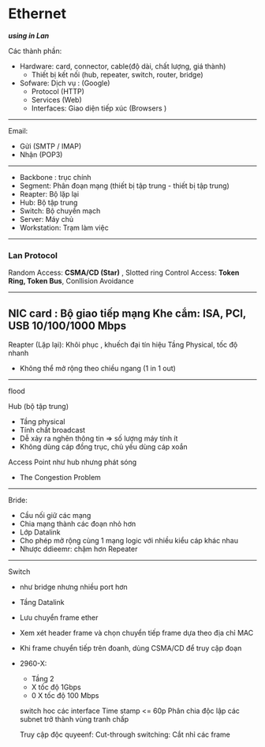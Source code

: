 # Ethernet

***using in Lan***

Các thành phần:

- Hardware: card, connector, cable(độ dài, chất lượng, giá thành)
  - Thiết bị kết nối (hub, repeater, switch, router, bridge)
- Sofware: Dịch vụ : (Google)
  - Protocol (HTTP)
  - Services (Web)
  - Interfaces: Giao diện tiếp xúc (Browsers )
---
Email:
- Gửi (SMTP / IMAP)
- Nhận (POP3)
---
- Backbone : trục chính
- Segment: Phân đoạn mạng (thiết bị tập trung - thiết bị tập trung)
- Reapter: Bộ lặp lại
- Hub: Bộ tập trung
- Switch: Bộ chuyển mạch 
- Server: Máy chủ
- Workstation: Trạm làm việc

---
### Lan Protocol

Random Access: **CSMA/CD (Star)** , Slotted ring
Control Access: **Token Ring, Token Bus**, Conllision Avoidance 

---
NIC card : Bộ giao tiếp mạng
Khe cắm: ISA, PCI, USB
10/100/1000 Mbps
---
Reapter (Lặp lại):
Khôi phục , khuếch đại tín hiệu
Tầng Physical, tốc độ nhanh 
- Không thể mở rộng theo chiều ngang (1 in 1 out)
---
flood 


Hub (bộ tập trung)
- Tầng physical
- Tính chất broadcast
- Dễ xảy ra nghẽn thông tin => số lượng máy tính ít  
- Không dùng cáp đồng trục, chủ yếu dùng cáp xoắn


Access Point như hub nhưng phát sóng


- The Congestion Problem

---

Bride:

- Cầu  nối giữ các mạng
- Chia mạng thành các đoạn nhỏ hơn
- Lớp Datalink
- Cho phép mở rộng cùng 1 mạng logic với nhiều kiểu cáp khác nhau
- Nhược ddieemr: chậm hơn Repeater

---
Switch
- như bridge nhưng nhiều port hơn
- Tầng Datalink
- Lưu chuyển frame ether
- Xem xét header frame và chọn chuyển tiếp frame dựa theo địa chỉ MAC
- Khi frame chuyển tiếp trên đoanh, dùng CSMA/CD để truy cập đoạn
- 2960-X: 
  - Tầng 2
  - X tốc độ 1Gbps
  - 0 X tốc độ 100 Mbps
  
  switch hoc các interface
  Time stamp <= 60p
  Phân chia độc lập các subnet trở thành vùng tranh chấp

  Truy cập độc quyeenf:
  Cut-through switching: Cắt nhỉ các frame 